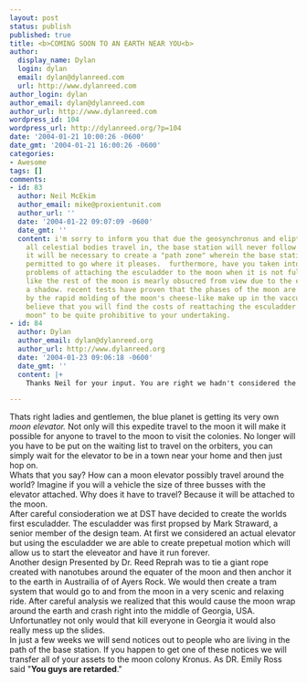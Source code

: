 ```yaml
---
layout: post
status: publish
published: true
title: <b>COMING SOON TO AN EARTH NEAR YOU<b>
author:
  display_name: Dylan
  login: dylan
  email: dylan@dylanreed.com
  url: http://www.dylanreed.com
author_login: dylan
author_email: dylan@dylanreed.com
author_url: http://www.dylanreed.com
wordpress_id: 104
wordpress_url: http://dylanreed.org/?p=104
date: '2004-01-21 10:00:26 -0600'
date_gmt: '2004-01-21 16:00:26 -0600'
categories:
- Awesome
tags: []
comments:
- id: 83
  author: Neil McEkim
  author_email: mike@proxientunit.com
  author_url: ''
  date: '2004-01-22 09:07:09 -0600'
  date_gmt: ''
  content: i'm sorry to inform you that due the geosynchronus and eliptical path that
    all celestial bodies travel in, the base station will never follow a given path.  rather,
    it will be necessary to create a "path zone" wherein the base station will be
    permitted to go where it pleases.  furthermore, have you taken into account the
    problems of attaching the esculadder to the moon when it is not full? its not
    like the rest of the moon is mearly obsucred from view due to the earth creating
    a shadow. recent tests have proven that the phases of the moon are actually caused
    by the rapid molding of the moon's cheese-like make up in the vaccum of space.  i
    believe that you will find the costs of reattaching the esculadder to the "new
    moon" to be quite prohibitive to your undertaking.
- id: 84
  author: Dylan
  author_email: dylan@dylanreed.org
  author_url: http://www.dylanreed.org
  date: '2004-01-23 09:06:18 -0600'
  date_gmt: ''
  content: |+
    Thanks Neil for your input. You are right we hadn't considered the possiblilty of the moon's form changing. We will consider that and then provide an update to the waiting public.

---
```

<p>Thats right ladies and gentlemen, the blue planet is getting its very own <em>moon elevator.</em> Not only will this expedite travel to the moon it will make it possible for anyone to travel to the moon to visit the colonies. No longer will you have to be put on the waiting list to travel on the orbiters, you can simply wait for the elevator to be in a town near your home and then just hop on.<br />
Whats that you say? How can a moon elevator possibly travel around the world? Imagine if you will a vehicle the size of three busses with the elevator attached. Why does it have to travel? Because it will be attached to the moon.<br />
After careful consioderation we at DST have decided to create the worlds first esculadder. The esculadder was first propsed by Mark Straward, a senior member of the design team. At first we considered an actual elevator but using the esculadder we are able to create prepetual motion which will allow us to start the eleveator and have it run forever.<br />
Another design Presented by Dr. Reed Reprah was to tie a giant rope created with nanotubes around the equater of the moon and then anchor it to the earth in Austrailia of of Ayers Rock. We would then create a tram system that would go to and from the moon in a very scenic and relaxing ride. After careful analysis we realized that this would cause the moon wrap around the earth and crash right into the middle of Georgia, USA. Unfortunatley not only would that kill everyone in Georgia it would also really mess up the slides.<br />
In just a few weeks we will send notices out to people who are living in the path of the base station. If you happen to get one of these notices we will transfer all of your assets to the moon colony Kronus. As DR. Emily Ross said "<strong>You guys are retarded</strong>."</p>
